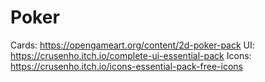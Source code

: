 # Poker

Cards: https://opengameart.org/content/2d-poker-pack
UI: https://crusenho.itch.io/complete-ui-essential-pack
Icons: https://crusenho.itch.io/icons-essential-pack-free-icons